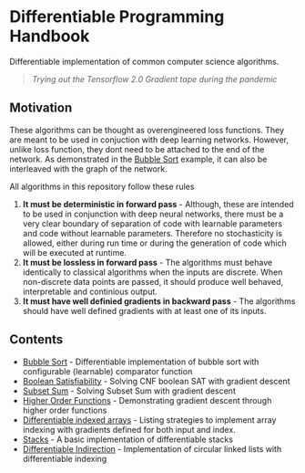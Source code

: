 # Differentiable Programming Handbook

Differentiable implementation of common computer science algorithms.

> *Trying out the Tensorflow 2.0 Gradient tape during the pandemic*

## Motivation

These algorithms can be thought as overengineered loss functions. They are meant to be used in conjuction with deep learning networks. However, unlike loss function, they dont need to be attached to the end of the network. As demonstrated in the [Bubble Sort](notebooks/bubble-sort.ipynb) example, it can also be interleaved with the graph of the network.

All algorithms in this repository follow these rules

1. **It must be deterministic in forward pass** - Although, these are intended to be used in conjunction with deep neural networks, there must be a very clear boundary of separation of code with learnable parameters and code without learnable parameters. Therefore no stochasticity is allowed, either during run time or during the generation of code which will be executed at runtime.
2. **It must be lossless in forward pass** - The algorithms must behave identically to classical algorithms when the inputs are discrete. When non-discrete data points are passed, it should produce well behaved, interpretable and continious output.
3. **It must have well definied gradients in backward pass** - The algorithms should have well defined gradients with at least one of its inputs.

## Contents

* [Bubble Sort](notebooks/bubble-sort.ipynb) - Differentiable implementation of bubble sort with configurable (learnable) comparator function
* [Boolean Satisfiability](notebooks/boolean-satisfiability.ipynb) - Solving CNF boolean SAT with gradient descent
* [Subset Sum](notebooks/subset-sum.ipynb) - Solving Subset Sum with gradient descent
* [Higher Order Functions](notebooks/higher-order-functions.ipynb) - Demonstrating gradient descent through higher order functions
* [Differentiable indexed arrays](notebooks/differentiable-indexed-arrays.ipynb) - Listing strategies to implement array indexing with gradients defined for both input and index.
* [Stacks](notebooks/stacks.ipynb) - A basic implementation of differentiable stacks
* [Differentiable Indirection](notebooks/differentiable-indirection.ipynb) - Implementation of circular linked lists with differentiable indexing
